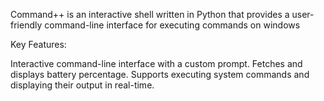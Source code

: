 Command++ is an interactive shell written in Python that provides a user-friendly command-line interface for executing commands on windows

Key Features:

Interactive command-line interface with a custom prompt.
Fetches and displays battery percentage.
Supports executing system commands and displaying their output in real-time.

